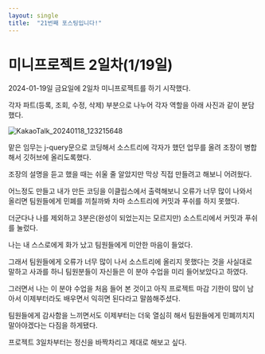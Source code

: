 ```yaml
---
layout: single
title:  "21번째 포스팅입니다!"
---
```

# 미니프로젝트 2일차(1/19일)

2024-01-19일 금요일에 2일차 미니프로젝트를 하기 시작했다.

각자 파트(등록, 조회, 수정, 삭제) 부분으로 나누어 각자 역할을 아래 사진과 같이 분담했다.

![KakaoTalk_20240118_123215648](https://github.com/KimSang-Ui/KimSang-Ui.github.io/assets/155289035/ab034bc4-4df4-416c-9e84-56dc0ff5eda7)

맡은 임무는 j-query문으로 코딩해서 소스트리에 각자가 했던 업무를 올려 조장이 병합해서 깃허브에 올리도록했다.

조장의 설명을 듣고 했을 때는 쉬울 줄 알았지만 막상 직접 만들려고 해보니 어려웠다.

어느정도 만들고 내가 만든 코딩을 이클립스에서 출력해보니 오류가 너무 많이 나와서 올리면 팀원들에게 민폐를 끼칠까봐 차마 소스트리에 커밋과 푸쉬를 하지 못했다.

더군다나 나를 제외하고 3분은(완성이 되었는지는 모르지만) 소스트리에서 커밋과 푸쉬를 눌렀다.

나는 내 스스로에게 화가 났고 팀원들에게 미안한 마음이 들었다.

그래서 팀원들에게 오류가 너무 많이 나서 소스트리에 올리지 못했다는 것을 사실대로 말하고 사과를 하니 팀원분들이 자신들은 이 분야 수업을 미리 들어보았다고 하였다.

그러면서 나는 이 분야 수업을 처음 들어 본 것이고 아직 프로젝트 마감 기한이 많이 남아서 이제부터라도 배우면서 익히면 된다라고 말씀해주셨다.

팀원들에게 감사함을 느끼면서도 이제부터는 더욱 열심히 해서 팀원들에게 민폐끼치지 말아야겠다는 다짐을 하게됐다. 

프로젝트 3일차부터는 정신을 바짝차리고 제대로 해보고 싶다.
